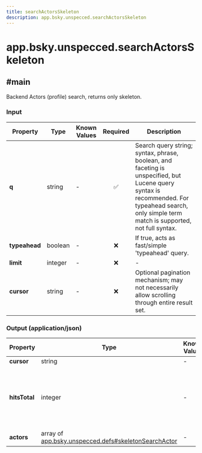 ```yaml
---
title: searchActorsSkeleton
description: app.bsky.unspecced.searchActorsSkeleton
---
```


# app.bsky.unspecced.searchActorsSkeleton

## #main

Backend Actors (profile) search, returns only skeleton.

### Input

| Property | Type | Known Values | Required | Description |
| --- | --- | --- | :---: | --- |
| **q** | string | - | ✅ | Search query string; syntax, phrase, boolean, and faceting is unspecified, but Lucene query syntax is recommended. For typeahead search, only simple term match is supported, not full syntax. |
| **typeahead** | boolean | - | ❌ | If true, acts as fast/simple 'typeahead' query. |
| **limit** | integer | - | ❌ | - |
| **cursor** | string | - | ❌ | Optional pagination mechanism; may not necessarily allow scrolling through entire result set. |

### Output (application/json)

| Property | Type | Known Values | Required | Description |
| --- | --- | --- | :---: | --- |
| **cursor** | string | - | ❌ | - |
| **hitsTotal** | integer | - | ❌ | Count of search hits. Optional, may be rounded/truncated, and may not be possible to paginate through all hits. |
| **actors** | array of [app.bsky.unspecced.defs#skeletonSearchActor](../../../../lexicons/app/bsky/unspecced/defs.md#skeletonsearchactor) | - | ✅ | - |
